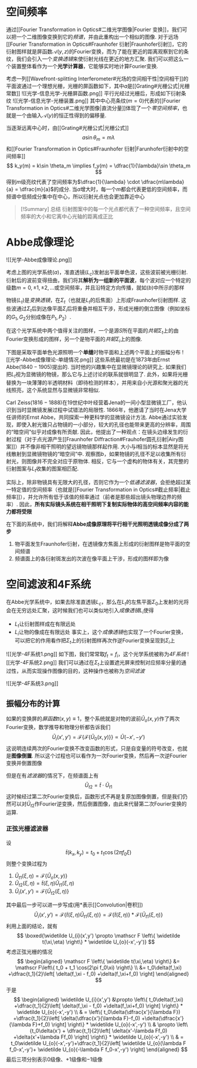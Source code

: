 # 空间频率
通过[[Fourier Transformation in Optics#二维光学图像|Fourier 变换]]，我们可以把一个二维图像变换到它的*频谱*，并由此重构出一个相似的图像. 对于远场[[Fourier Transformation in Optics#Fraunhofer 衍射|Fraunhofer衍射]]，它的衍射图样就是屏函数$\mathscr A(y,z)$的Fourier变换，而为了能在更近的距离观察到它的条纹，我们会引入一个*变换透镜*来使衍射光线在更近的地方汇聚. 我们可以把这么一个装置整体看作为一个**光学计算器**，它能够实时地计算Fourier变换. 

考虑一列[[Wavefront-splitting Interferometer#光场的空间相干性|空间相干]]的平面波通过一个理想光栅，光栅的屏函数如下，其中$a$是[[Grating#光栅公式|光栅常数]]
![[光学-信息光学-光栅屏函数.png]]
平行光经过光栅后，形成如下衍射条纹
![[光学-信息光学-光栅装置.png]]
其中中心亮条纹$(m=0)$代表的[[Fourier Transformation in Optics#二维光学图像|直流分量]]体现了一个*零空间频率*，也就是一个由输入$\mathscr A(y)$的恒正性得到的偏移量. 

当逐渐远离中心时，由[[Grating#光栅公式|光栅公式]]
$$
a\sin \theta_m = m\lambda
$$
和[[Fourier Transformation in Optics#Fraunhofer 衍射|Farunhofer衍射中的空间频率]]
$$
k_y(m) = k\sin \theta_m \implies f_y(m) = \dfrac{1}{\lambda}\sin \theta_m
$$
得到$m$级亮纹代表了空间频率为$\dfrac{1}{\lambda} \cdot \dfrac{m\lambda}{a} = \dfrac{m}{a}$的成分. 当$a$增大时，每一个$m$都会代表更低的空间频率，而频谱中低频成分集中在中心，所以衍射光点也会更加靠近中心

> [!Summary] 总结
> 衍射图案中的每一个光点都代表了一种空间频率，且空间频率的大小和它离中心光轴的距离成正比

# Abbe成像理论
![[光学-Abbe成像理论.png]]

考虑上图的光学系统$(a)$，准直透镜($L_c$)发射出平面单色波，这些波前被光栅衍射. 衍射后的波前变得扭曲，我们将其**解析为一组新的平面波**，每个波对应一个特定的级数$m = 0, ±1, ±2, ...$或空间频率，并且沿特定方向传播，就如$(b)$中所示的那样

物镜$(L_t)$是*变换透镜*，在$\Sigma_t$（也就是$L_t$的后焦面）上形成Fraunhofer衍射图样. 这些波通过$\Sigma_t$后到达像平面$\Sigma_i$后将重叠并相互干涉，形成光栅的倒立图像（例如坐标的$G_1,G_2$分别成像在$P_1,P_2$）. 

在这个光学系统中两个值得关注的图样，一个是源$S$所在平面的*共轭*$\Sigma_t$上的由Fourier变换形成的图样，另一个是物平面的*共轭*$\Sigma_i$上的图像. 

下图是采取平面单色光源照明一个**单缝**时物平面和上述两个平面上的振幅分布
![[光学-Abbe成像理论-单缝情况.png]]
这些系统最初是在$1873$年由Ernst Abbe$(1840-1905)$提出的. 当时他的兴趣集中在显微镜理论的研究上. 如果我们把$L_t$视为显微镜的物镜，那么它与上述讨论的联系就很明显了. 此外，如果将光栅替换为一块薄薄的半透明材料（即待检测的样本），并用来自小光源和聚光器的光线照亮，这个系统显然与显微镜非常相似. 

Carl Zeiss$(1816-1888)$在19世纪中叶经营着Jena的一间小型显微镜工厂，他认识到当时显微镜发展过程中试错法的局限性. $1866$年，他邀请了当时在Jena大学任讲师的Ernst Abbe，共同探索一种更科学的显微镜设计方法. Abbe通过实验发现，即使入射光锥只占物镜的一小部分，较大的孔径也能带来更高的分辨率，周围的“暗空间”似乎对成像有所贡献. 因此，他提出了一种观点：在镜头边缘发生的衍射过程（对于点光源产生[[Fraunhofer Diffraction#Frauhofer圆孔衍射|Airy图案]]）并不像非相干照明的望远镜物镜那样起作用. 大小与$l$相当的标本显然是将光线散射到显微镜物镜的“暗空间”中. 观察图$b$，如果物镜的孔径不足以收集所有衍射光，则图像并不完全对应于原物体. 相反，它与一个虚构的物体有关，其完整的衍射图案与$L_t$收集的图案相匹配. 

实际上，除非物镜具有无限大的孔径，否则它作为一个*低通滤波器*，会拒绝超过某一特定值的空间频率（也就是[[Fourier Transformation in Optics#截止频率|截止频率]]），并允许所有低于该值的频率通过（前者是那些超出镜头物理边界的频率）. 因此，**所有实际镜头系统在相干照明下复制实际物体的高空间频率内容的能力都将受限**

在下面的系统中，我们将解释**Abbe成像原理将平行相干光照明透镜成像分成了两步**
1. 物平面发生Fraunhofer衍射，在透镜像方焦面上形成的衍射图样是物平面的空间频谱
2. 频谱面上的各衍射斑发出的次波在像平面上干涉，形成的图样即为像
# 空间滤波和4F系统
在Abbe光学系统中，如果去除准直透镜$L_c$，那么在$L_t$的左焦平面$\Sigma_0$上发射的光将会在无穷远处汇聚，这时候我们也可以类似地引入*成像透镜*$L_i$使得
- $L_t$让衍射图样成在有限远处
- $L_i$让物的像成在有限远处
事实上，这个*成像透镜*也实现了一个Fourier变换，可以把它的作用看作把$\Sigma_t$上的衍射图样再次作逆Fourier变换呈现到$\Sigma_i$上

![[光学-4F系统1.png]]
如下图，我们常常取$f_t = f_i$，这个光学系统被称为*4F系统*
![[光学-4F系统2.png]]
我们可以通过在$\Sigma_t$上设置遮光屏来控制对应频率分量的通过性，从而实现操作图像的目的，这种操作也被称为*空间滤波*

![[光学-4F系统3.png]]
## 振幅分布的计算
如果的变换屏的*屏函数*$t(x,y) \equiv 1$，整个系统就是对物的波前$\widetilde U_o(x,y)$作了两次Fourier变换，数学推导和物理分析都告诉我们
$$
\widetilde U_i(x',y') = \mathscr F \left\{ \mathscr F\left\{ \widetilde U_0(x,y) \right\}  \right\} \propto \widetilde U(-x',-y')
$$
这说明连续两次的Fourier变换不改变函数的形式，只是自变量的符号改变，也就是**图像倒置**. 所以这个过程也可以看作为一次Fourier变换，然后再一次逆Fourier变换并倒置图像

但是在有*滤波器*的情况下，在频谱面上有
$$
\widetilde U_{t2} = \widetilde t \cdot\widetilde U_{t1}
$$
这时候经过第二次Fourier变换后，函数形式不再是复原加图像倒置，但是我们仍然可以对$\widetilde U_{t2}$作Fourier逆变换，然后倒置图像，由此来代替第二次Fourier变换的运算. 
### 正弦光栅滤波器
设
$$
\widetilde t(k_x,k_y) = t_0 + t_1 \cos(2\pi f_0 \xi)
$$
则整个变换过程为
1. $\widetilde U_{t1}(\xi,\eta) = \mathscr F\left\{ \widetilde U_o(x,y) \right\}$
2. $\widetilde U_{t2}(\xi,\eta) = \widetilde t(\xi,\eta) \widetilde U_{t1}(\xi,\eta)$
3. $\widetilde U_{i}(x',y') = \mathscr F\left\{ \widetilde U_{t2}(\xi,\eta) \right\}$

其中最后一步可以进一步写成(用$*$表示[[Convolution|卷积]])
$$
\widetilde U_{i}(x',y') = \mathscr F\left\{  \widetilde t(\xi,\eta) \widetilde U_{t1}(\xi,\eta) \right\} = \mathscr F \left\{ \widetilde t(\xi,\eta) \right\} *\mathscr F\left\{  \widetilde U_{t1}(\xi,\eta)\right\} 
$$
利用上面的结论，就有
$$
\boxed{\widetilde U_{i}(x',y') \propto  \mathscr F \left\{ \widetilde t(\xi,\eta) \right\} * \widetilde U_{o}(-x',-y')}
$$
考虑正弦光栅的情况
$$
\begin{aligned}
\mathscr F \left\{ \widetilde t(\xi,\eta) \right\} &= \mathscr F\left\{ t_0 + t_1 \cos(2\pi f_0\xi) \right\}  \\
&= t_0\delta(f_\xi) +\dfrac{t_1}{2}\left[ \delta(f_\xi - f_0) +\delta(f_\xi+f_0) \right] 
\end{aligned}
$$
于是
$$
\begin{aligned}
\widetilde U_{i}(x',y') &\propto  \left\{ t_0\delta(f_\xi) +\dfrac{t_1}{2}\left[ \delta(f_\xi - f_0) +\delta(f_\xi+f_0) \right]   \right\}  * \widetilde U_{o}(-x',-y') \\
 & = \left\{ t_0\delta(\dfrac{x'}{\lambda F}) +\dfrac{t_1}{2}\left[ \delta(\dfrac{x'}{\lambda F}-f_0) +\delta(\dfrac{x'}{\lambda F}+f_0) \right]  \right\} * \widetilde U_{o}(-x',-y')  \\
 & \propto \left\{t_0\delta(x') + \dfrac{t_1}{2}\left[ \delta(x'-\lambda Ff_0) +\delta(x'+\lambda Ff_0) \right]  \right\} * \widetilde U_{o}(-x',-y')  \\ 
 & = t_0\widetilde U_{o}(-x',-y')+\dfrac{t_1}{2}\left[ \widetilde U_{o}(\lambda F f_0-x',-y')+ \widetilde U_{o}(-\lambda F f_0-x',-y') \right] 
\end{aligned}
$$
最后三项分别表示$0$级像、$+1$级像和$-1$级像

